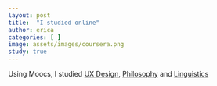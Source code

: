 ```yaml
---
layout: post
title:  "I studied online"
author: erica
categories: [ ]
image: assets/images/coursera.png
study: true
---
```


Using Moocs, I studied <a href="https://www.coursera.org/specializations/interaction-design">UX Design</a>, <a href="https://www.coursera.org/learn/philosophy?">Philosophy</a> and <a href="https://www.coursera.org/learn/human-language?">Linguistics</a>
